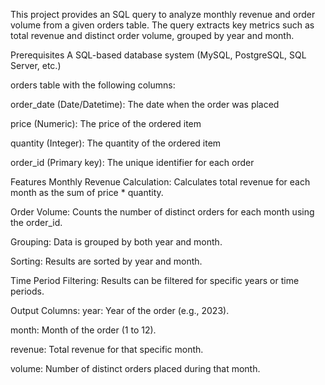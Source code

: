 This project provides an SQL query to analyze monthly revenue and order volume from a given orders table. The query extracts key metrics such as total revenue and distinct order volume, grouped by year and month.

Prerequisites
A SQL-based database system (MySQL, PostgreSQL, SQL Server, etc.)

orders table with the following columns:

order_date (Date/Datetime): The date when the order was placed

price (Numeric): The price of the ordered item

quantity (Integer): The quantity of the ordered item

order_id (Primary key): The unique identifier for each order

Features
Monthly Revenue Calculation: Calculates total revenue for each month as the sum of price * quantity.

Order Volume: Counts the number of distinct orders for each month using the order_id.

Grouping: Data is grouped by both year and month.

Sorting: Results are sorted by year and month.

Time Period Filtering: Results can be filtered for specific years or time periods.

Output Columns:
year: Year of the order (e.g., 2023).

month: Month of the order (1 to 12).

revenue: Total revenue for that specific month.

volume: Number of distinct orders placed during that month.
